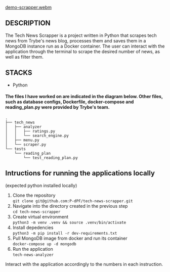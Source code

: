 [demo-scrapper.webm](https://user-images.githubusercontent.com/99831790/222552514-15f4a605-c88c-43bf-94fd-b9f5d54894f5.webm)

## DESCRIPTION

The Tech News Scrapper is a project written in Python that scrapes tech news from Trybe's news blog, processes them and saves them in a MongoDB instance run as a Docker container. The user can interact with the application through the terminal to scrape the desired number of news, as well as filter them.

## STACKS

-   Python

#### The files I have worked on are indicated in the diagram below. Other files, such as database configs, Dockerfile, docker-compose and reading_plan.py were provided by Trybe's team.

```
.
├── tech_news
│   ├── analyzer
│   │   ├── ratings.py
│   │   └── search_engine.py
│   ├── menu.py
│   └── scraper.py
└── tests
    └── reading_plan
        └── test_reading_plan.py
```

## Intructions for running the applications locally

(expected python installed locally)

1. Clone the repository  
   `git clone git@github.com:P-dPF/tech-news-scrapper.git`
2. Navigate into the directory created in the previous step  
   `cd tech-news-scrapper`
3. Create virtual environment  
   `python3 -m venv .venv && source .venv/bin/activate`
4. Install depedencies  
   `python3 -m pip install -r dev-requirements.txt`
5. Pull MongoDB image from docker and run its container  
   `docker-compose up -d mongodb`
6. Run the application  
   `tech-news-analyzer`

Interact with the application accordingly to the numbers in each instruction.
